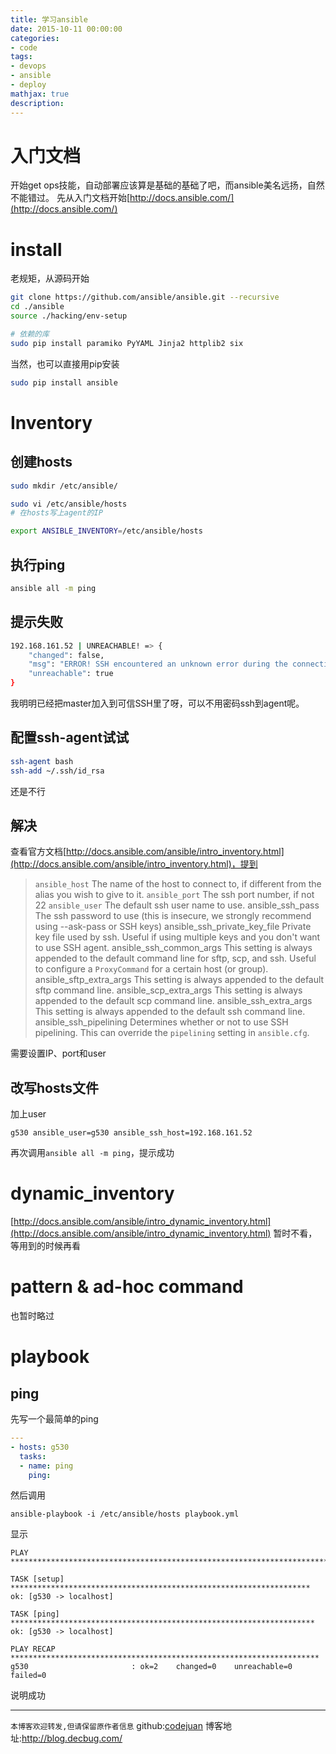 ```yaml
---
title: 学习ansible
date: 2015-10-11 00:00:00
categories:
- code
tags: 
- devops
- ansible
- deploy
mathjax: true
description: 
---
```


# 入门文档
开始get ops技能，自动部署应该算是基础的基础了吧，而ansible美名远扬，自然不能错过。
先从入门文档开始[http://docs.ansible.com/](http://docs.ansible.com/)
<!--more-->

# install
老规矩，从源码开始
```bash
git clone https://github.com/ansible/ansible.git --recursive
cd ./ansible
source ./hacking/env-setup

# 依赖的库
sudo pip install paramiko PyYAML Jinja2 httplib2 six
```

当然，也可以直接用pip安装
```bash
sudo pip install ansible
```

# Inventory


## 创建hosts
```bash
sudo mkdir /etc/ansible/

sudo vi /etc/ansible/hosts
# 在hosts写上agent的IP

export ANSIBLE_INVENTORY=/etc/ansible/hosts
```

## 执行ping
```bash
ansible all -m ping
```
## 提示失败
```bash
192.168.161.52 | UNREACHABLE! => {
    "changed": false, 
    "msg": "ERROR! SSH encountered an unknown error during the connection. We recommend you re-run the command using -vvvv, which will enable SSH debugging output to help diagnose the issue", 
    "unreachable": true
}
```
我明明已经把master加入到可信SSH里了呀，可以不用密码ssh到agent呢。

## 配置ssh-agent试试
```bash
ssh-agent bash
ssh-add ~/.ssh/id_rsa
```
还是不行

## 解决
查看官方文档[http://docs.ansible.com/ansible/intro_inventory.html](http://docs.ansible.com/ansible/intro_inventory.html)，提到
> `ansible_host`
  The name of the host to connect to, if different from the alias you wish to give to it.
`ansible_port`
  The ssh port number, if not 22
`ansible_user`
  The default ssh user name to use.
ansible_ssh_pass
  The ssh password to use (this is insecure, we strongly recommend using --ask-pass or SSH keys)
ansible_ssh_private_key_file
  Private key file used by ssh.  Useful if using multiple keys and you don't want to use SSH agent.
ansible_ssh_common_args
  This setting is always appended to the default command line for
  sftp, scp, and ssh. Useful to configure a ``ProxyCommand`` for a
  certain host (or group).
ansible_sftp_extra_args
  This setting is always appended to the default sftp command line.
ansible_scp_extra_args
  This setting is always appended to the default scp command line.
ansible_ssh_extra_args
  This setting is always appended to the default ssh command line.
ansible_ssh_pipelining
  Determines whether or not to use SSH pipelining. This can override the
  ``pipelining`` setting in ``ansible.cfg``.


需要设置IP、port和user


## 改写hosts文件
加上user
```
g530 ansible_user=g530 ansible_ssh_host=192.168.161.52
```
再次调用`ansible all -m ping`，提示成功

# dynamic_inventory
[http://docs.ansible.com/ansible/intro_dynamic_inventory.html](http://docs.ansible.com/ansible/intro_dynamic_inventory.html)
暂时不看，等用到的时候再看

# pattern & ad-hoc command
也暂时略过

# playbook

## ping
先写一个最简单的ping

```yml
---                                                                        
- hosts: g530
  tasks:
  - name: ping
    ping:  
```

然后调用
```
ansible-playbook -i /etc/ansible/hosts playbook.yml
```
显示
```
PLAY ***************************************************************************

TASK [setup] *******************************************************************
ok: [g530 -> localhost]

TASK [ping] ********************************************************************
ok: [g530 -> localhost]

PLAY RECAP *********************************************************************
g530                       : ok=2    changed=0    unreachable=0    failed=0   
```
说明成功



----------------------------

`本博客欢迎转发,但请保留原作者信息`
github:[codejuan](https://github.com/CodeJuan)
博客地址:http://blog.decbug.com/

